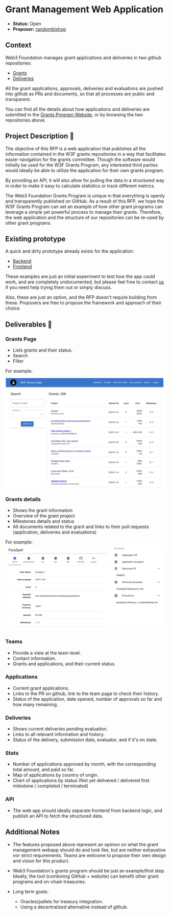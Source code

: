 # Grant Management Web Application

* **Status:** Open
* **Proposer:** [randombishop](https://github.com/randombishop)


## Context

Web3 Foundation manages grant applications and deliveries in two github repositories:
* [Grants](https://github.com/w3f/Grants-Program)
* [Deliveries](https://github.com/w3f/Grant-Milestone-Delivery)

All the grant applications, approvals, deliveries and evaluations are pushed into github as PRs and documents, 
so that all processes are public and transparent.

You can find all the details about how applications and deliveries are submitted in the [Grants Program Website](https://w3f.github.io/Grants-Program/),
or by browsing the two repositories above.


## Project Description :page_facing_up: 

The objective of this RFP is a web application that publishes all the information contained in 
the W3F grants repositories in a way that facilitates easier navigation for the grants committee. Though the software would initially be used for the W3F Grants Program, any interested third parties would ideally be able to utilize the application for their own grants program. 

By providing an API, it will also allow for pulling the data in a structured way in order to make it easy to calculate statistics or track different metrics.

The Web3 Foundation Grants Program is unique in that everything is openly and transparently published on GitHub. As a result of this RFP, we hope the W3F Grants Program can set an example of how other grant programs can leverage a simple yet powerful process to manage their grants.
Therefore, the web application and the structure of our repositories can be re-used by other grant programs.


## Existing prototype

A quick and dirty prototype already exists for the application:
- [Backend](https://github.com/w3f/w3f_grants_backend)
- [Frontend](https://github.com/w3f/w3f_grants_frontend)

These examples are just an initial experiment to test how the app could work, and are completely undocumented, 
but please feel free to contact [us](grants@web3.foundation) if you need help trying them out or simply discuss.

Also, these are just an option, and the RFP doesn't require building from these. Proposers are free to propose the framework and approach of their choice.


## Deliverables :nut_and_bolt:

### Grants Page

- Lists grants and their status.
- Search
- Filter

For example:

![screenshot_grants_page](./img/grants_page.png)


### Grants details

- Shows the grant information
- Overview of the grant project
- Milestones details and status
- All documents related to the grant and links to their pull requests (application, deliveries and evaluations)

For example:
![screenshot_grants_details](./img/grants_details.png)


### Teams

- Provide a view at the team level.
- Contact information.
- Grants and applications, and their current status.


### Applications

- Current grant applications.
- Links to the PR on github, link to the team page to check their history.
- Status of the application, date opened, number of approvals so far and how many remaining.


### Deliveries

- Shows current deliveries pending evaluation.
- Links to all relevant information and history.
- Status of the delivery, submission date, evaluator, and if it's on stale.

### Stats

- Number of applications approved by month, with the corresponding total amount, and paid so far.
- Map of applications by country of origin.
- Chart of applications by status (Not yet delivered / delivered first milestone / completed / terminated)


### API

- The web app should ideally separate frontend from backend logic, and publish an API to fetch the structured data.



## Additional Notes

- The features proposed above represent an opinion on what the grant management webapp should do and look like,
but are neither exhaustive nor strict requirements. Teams are welcome to propose their own design and vision for this product.

- Web3 Foundation's grants program should be just an example/first step. 
Ideally, the tool (combining GitHub + website) can benefit other grant programs and on-chain treasuries.

- Long term goals: 
  * Oracles/pallets for treasury integration.
  * Using a decentralized alternative instead of github.
